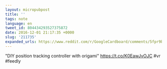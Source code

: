 ```yaml
---
layout: micropubpost
title: ''
tags: note
language: en
tweet_id: 804434293527375872
date: 2016-12-01 21:17:35 +0000
slug: '211735'
expanded_urls: https://www.reddit.com/r/GoogleCardboard/comments/5fpr9b/diy_position_tracking_controller_with_origami/
---
```

"DIY position tracking controller with origami" https://t.co/K0EawJvOJC #vr #feedly
